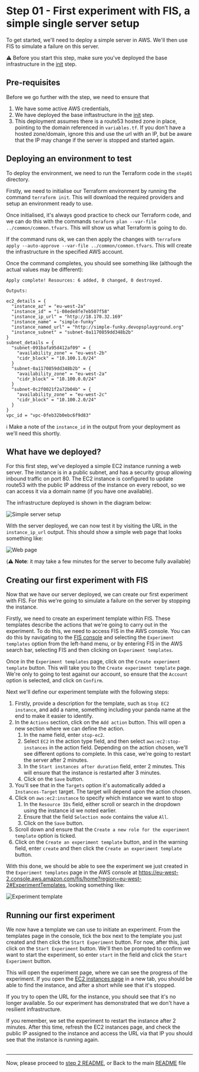 # Step 01 - First experiment with FIS, a simple single server setup

To get started, we'll need to deploy a simple server in AWS. We'll then use FIS to simulate a failure on this server.

:warning: Before you start this step, make sure you've deployed the base infrastructure in the [init](../init/README.md) step.


## Pre-requisites
Before we go further with the step, we need to ensure that 
1. We have some active AWS credentials,
1. We have deployed the base inftastructure in the [init](../init/README.md) step.
1. This deployment assumes there is a route53 hosted zone in place, pointing to the domain referenced in `variables.tf`. If you don't have a hosted zone/domain, ignore this and use the url with an IP, but be aware that the IP may change if the server is stopped and started again.

## Deploying an environment to test
To deploy the environment, we need to run the Terraform code in the `step01` directory. 

Firstly, we need to initialise our Terraform environment by running the command `terraform init`. This will download the required providers and setup an environment ready to use.

Once initialised, it's always good practice to check our Terraform code, and we can do this with the commands `teraform plan --var-file ../common/common.tfvars`. This will show us what Terraform is going to do.

If the command runs ok, we can then apply the changes with `terraform apply --auto-approve --var-file ../common/common.tfvars`. This will create the infrastructure in the specified AWS account.

Once the command completes, you should see something like (although the actual values may  be different):

```text
Apply complete! Resources: 6 added, 0 changed, 0 destroyed.

Outputs:

ec2_details = {
  "instance_az" = "eu-west-2a"
  "instance_id" = "i-08ede8fe7eb507f58"
  "instance_ip_url" = "http://18.170.32.169"
  "instance_name" = "simple-funky"
  "instance_named_url" = "http://simple-funky.devopsplayground.org"
  "instance_subnet" = "subnet-0a1170859dd348b2b"
}
subnet_details = {
  "subnet-091bafa95d412af09" = {
    "availability_zone" = "eu-west-2b"
    "cidr_block" = "10.100.1.0/24"
  }
  "subnet-0a1170859dd348b2b" = {
    "availability_zone" = "eu-west-2a"
    "cidr_block" = "10.100.0.0/24"
  }
  "subnet-0c2f0021f2a72b04b" = {
    "availability_zone" = "eu-west-2c"
    "cidr_block" = "10.100.2.0/24"
  }
}
vpc_id = "vpc-0feb32b0ebc6f9d83"
```

:information_source: Make a note of the `instance_id` in the output from your deployment as we'll need this shortly.

## What have we deployed?
For this first step, we've deployed a simple EC2 instance running a web server. The instance is in a public subnet, and has a security group allowing inbound traffic on port 80. 
The EC2 instance is configured to update route53 with the public IP address of the instance on every reboot, so we can access it via a domain name (if you have one available).

The infrastructure deployed is shown in the diagram below:

![Simple server setup](../../images/step01.png)


With the server deployed, we can now test it by visiting the URL in the `instance_ip_url` output. This should show a simple web page that looks something like:

![Web page](../../images/step01_web.png)

(:warning: **Note**: it may take a few minutes for the server to become fully available)


## Creating our first experiment with FIS
Now that we have our server deployed, we can create our first experiment with FIS. For this we're going to simulate a failure on the server by stopping the instance.

Firstly, we need to create an experiment template within FIS. These templates describe the actions that we're going to carry out in the experiment. To do this,
we need to access FIS in the AWS console. You can do this by navigating to the [FIS console](https://eu-west-2.console.aws.amazon.com/fis/home?region=eu-west-2#/home) and selecting the `Experiment templates` option from the left-hand menu, or by entering FIS in the AWS search bar, selecting FIS and then clicking on `Experiment templates`.

Once in the `Experiment templates` page, click on the `Create experiment template` button. This will take you to the `Create experiment template` page. We're only to going to 
test against our account, so ensure that the `Account` option is selected, and click on `Confirm`.

Next we'll define our experiment template with the following steps:

1. Firstly, provide a description for the template, such as `Stop EC2 instance`, and add a name, something including your panda name at the end to make it easier to identify.
1. In the `Actions` section, click on the `Add action` button. This will open a new section where we can define the action. 
    1. In the name field, enter `stop-ec2`.
    1. Select `EC2` in the action type field, and then select `aws:ec2:stop-instances` in the action field. Depending on the action chosen, we'll see different options to complete. In this case, we're going to restart the server after 2 minutes.
    1. In the `Start instances after duration` field, enter 2 minutes. This will ensure that the instance is restarted after 3 minutes.
    1. Click on the `Save` button.
1. You'll see that in the `Targets` option it's automatically added a `Instances-Target` target. The target will depend upon the action chosen.
1. Click on `aws:ec2:instance` to specify which instance we want to stop
    1. In the `Resource IDs` field, either scroll or search in the dropdown using the instance id we noted earlier.
    1. Ensure that the field `Selection mode` contains the value `All`.
    1. Click on the `Save` button.
1. Scroll down and ensure that the `Create a new role for the experiment template` option is ticked.
1. Click on the `Create an experiment template` button, and in the warning field, enter `create` and then click the `Create an experiment template` button.

With this done, we should be able to see the experiment we just created in the `Experiment templates` page in the AWS console at https://eu-west-2.console.aws.amazon.com/fis/home?region=eu-west-2#ExperimentTemplates, looking something like:

![Experiment template](../../images/step01_templates.png)

## Running our first experiment
We now have a template we can use to initiate an experiment. From the templates page in the console, 
tick the box next to the template you just created and then click the `Start Experiment` button. For now, after this, just click on the `Start Experiment` button. We'll then be prompted to confirm we want to start the
experiment, so enter `start` in the field and click the `Start Experiment` button.

This will open the experiment page, where we can see the progress of the experiment. If you open the [EC2 instances page](https://eu-west-2.console.aws.amazon.com/ec2/home?region=eu-west-2#Instances) in a new tab, you should be able to find the instance, and after a short while see that it's stopped.

If you try to open the URL for the instance, you should see that it's no longer available. So our experiment has demonstrated that we don't have a resilient infrastructure.

If you remember, we set the experiment to restart the instance after 2 minutes. After this time, refresh the EC2 instances page, and check the public IP assigned to the instance and access the URL via that IP you should see that the instance is running again.
<br />
<br />

---
Now, please proceed to [step 2 README](../step02/README.md), or
Back to the main [README](../../README.md) file